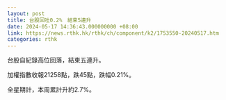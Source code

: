 ```yaml
---
layout: post
title: 台股回吐0.2%　結束5連升
date: 2024-05-17 14:36:43.000000000 +08:00
link: https://news.rthk.hk/rthk/ch/component/k2/1753550-20240517.htm
categories: rthk
---
```


台股自紀錄高位回落，結束五連升。

加權指數收報21258點，跌45點，跌幅0.21%。

全星期計，本周累計升約2.7%。
